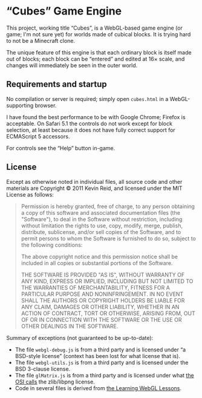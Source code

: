 “Cubes” Game Engine
===================

This project, working title “Cubes”, is a WebGL-based game engine (or game; I'm not sure yet) for worlds made of cubical blocks. It is trying hard to not be a Minecraft clone.

The unique feature of this engine is that each ordinary block is itself made out of blocks; each block can be “entered” and edited at 16× scale, and changes will immediately be seen in the outer world.

Requirements and startup
------------------------

No compilation or server is required; simply open `cubes.html` in a WebGL-supporting browser.

I have found the best performance to be with Google Chrome; Firefox is acceptable. On Safari 5.1 the controls do not work except for block selection, at least because it does not have fully correct support for ECMAScript 5 accessors.

For controls see the “Help” button in-game.

License
-------

Except as otherwise noted in individual files, all source code and other materials are Copyright © 2011 Kevin Reid, and licensed under the MIT License as follows:

> Permission is hereby granted, free of charge, to any person obtaining a copy of this software and associated documentation files (the "Software"), to deal in the Software without restriction, including without limitation the rights to use, copy, modify, merge, publish, distribute, sublicense, and/or sell copies of the Software, and to permit persons to whom the Software is furnished to do so, subject to the following conditions:
> 
> The above copyright notice and this permission notice shall be included in all copies or substantial portions of the Software.
> 
> THE SOFTWARE IS PROVIDED "AS IS", WITHOUT WARRANTY OF ANY KIND, EXPRESS OR IMPLIED, INCLUDING BUT NOT LIMITED TO THE WARRANTIES OF MERCHANTABILITY, FITNESS FOR A PARTICULAR PURPOSE AND NONINFRINGEMENT. IN NO EVENT SHALL THE AUTHORS OR COPYRIGHT HOLDERS BE LIABLE FOR ANY CLAIM, DAMAGES OR OTHER LIABILITY, WHETHER IN AN ACTION OF CONTRACT, TORT OR OTHERWISE, ARISING FROM, OUT OF OR IN CONNECTION WITH THE SOFTWARE OR THE USE OR OTHER DEALINGS IN THE SOFTWARE.

Summary of exceptions (not guaranteed to be up-to-date):

* The file `webgl-debug.js` is from a third party and is licensed under “a BSD-style license” (context has been lost for what license that is).
* The file `webgl-utils.js` is from a third party and is licensed under the BSD 3-clause license.
* The file `glMatrix.js` is from a third party and is licensed under what [the OSI calls](http://www.opensource.org/licenses/Zlib) the zlib/libpng license.
* Code in several files is derived from [the Learning WebGL Lessons](http://learningwebgl.com/blog/?page_id=1217).